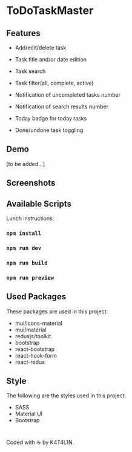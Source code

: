 # ToDoTaskMaster

## Features

- Add/edit/delete task

- Task title and/or date edition

- Task search

- Task filter(all, complete, active)

- Notification of uncompleted tasks number

- Notification of search results number

- Today badge for today tasks

- Done/undone task toggling

## Demo

[to be added...]

## Screenshots

## Available Scripts

Lunch instructions:

### `npm install`

### `npm run dev`

### `npm run build`

### `npm run preview`

## Used Packages

These packages are used in this project:

- mui/icons-material
- mui/material
- reduxjs/toolkit
- bootstrap
- react-bootstrap
- react-hook-form
- react-redux

## Style

The following are the styles used in this project:

- SASS
- Material UI
- Bootstrap

#

Coded with ☕ by K4T4L1N.
